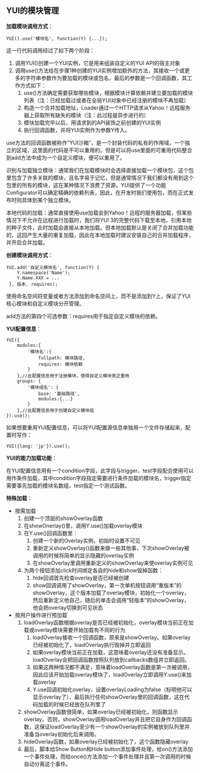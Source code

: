 ## YUI的模块管理

**加载模块调用方式**：   

	YUI().use('模块名', function(Y) {...});

这一行代码调用经过了如下两个阶段：

1. 调用YUI()创建一个YUI实例，它是用来组装自定义的YUI API的宿主对象
2. 调用use()方法给在步骤1种创建的YUI实例增加额外的方法，其接收一个或更多的字符串参数作为要加载的模块或包名，最后的参数是一个回调函数，其工作方式如下：
	1. use()方法确定需要获取哪些模块，根据模块计算依赖并建立要加载的模块列表（注：已经加载过或者在全局YUI对象中已经注册的模块不再加载）
	2. 构造一个合并加载地址，Loader通过一个HTTP请求从Yahoo！远程服务器上获取所有缺失的模块（注：此过程是异步进行的）
	3. 模块加载完毕以后，用请求到的API装饰之前创建的YUI实例
	4. 执行回调函数，并将YUI实例作为参数Y传入。

use方法的回调函数被称作“YUI沙箱”，是一个封装代码的私有的作用域，一个独立的区域，这里面的代码是不可以重用的。但是可以将use里面的可重用代码整合到add方法中成为一个自定义模块，便可以重用了。

识别与加载独立模块：通常我们在加载模块时会选择直接加载一个模块包，这个包里包含了许多关联的模块，且名字易于记忆，但是通常情况下我们都没有用到这个包里的所有的模块，这在某种情况下浪费了资源。YUI提供了一个功能Configurator可以确定精确的依赖列表，因此，在开发时我们使用包，而在正式发布时则具体到某个独立模块。

本地代码的加载：通常直接使用use加载会到Yahoo！远程的服务器加载，但某些情况下不允许在远程进行加载时，我们将YUI 3的完整代码下载至本地，引用本地的种子文件，此时加载会直接从本地加载。但本地加载默认是关闭了合并加载功能的，这回产生大量的重复加载，因此在本地加载时建议安装自己的合并加载程序，并开启合并加载。

**创建模块调用方式**：

	YUI.add('自定义模块名', function(Y) {
		Y.namespace('Name');
		Y.Name.XXX = ...
	 }, 版本, requires);

使用命名空间将变量或者方法添加到命名空间上，而不是添加到Y上，保证了YUI核心模块和自定义模块分开管理。

add方法的第四个可选参数：requires用于指定自定义模块的依赖。

**YUI配置信息**：

	YUI({
		modules:{
			'模块名':{
				fullpath: 模块路径,
				requires: 模块依赖
			}
		},//此配置信息用于注册模块，使得自定义模块真正重用
		groups: {
			'模块组名': {
				base: '基础路径',
				modules:{...}
			}
		},//此配置信息用于创建自定义模块组
	}).use();

如果想要重用YUI配置信息，可以将YUI配置源信息单独用一个文件存储起来，配置时写作：

	YUI({lang: 'jp'}).use();

**YUI的能力加载功能**：

在YUI配置信息用有一个condition字段，此字段与trigger、test字段配合使用可以用作条件加载，其中condition字段指定需要进行条件加载的模块名，trigger指定需要事先加载的模块名数组，test指定一个测试函数。

**特殊加载**：

- 按需加载
	1. 创建一个顶层的showOverlay函数
	2. 在showOnerlay()里，调用Y.use()加载overlay模块
	3. 在Y.use()回调函数里：
		1. 创建一个新的Overlay实例，初始时设置不可见
		2. 重新定义showOverlay()函数来做一些其他事，下次showOverlay被调用的时候将简单的显示隐藏的overlay实例
		3. 在showOverlay里调用重新定义的showOverlay来使overlay实例可见
	4. 为两个按钮添加click时间绑定各自的hide和show毁掉函数：
		1. hide回调首先检查overlay是否已经被创建
		2. show回调调用了showOverlay，第一次单机按钮调用“重版本”的showOverlay，这个版本加载了overlay模块，初始化一个overlay，然后重新定义他自己，随后的单击会调用“轻版本”的showOverlay，他会把overlay切换到可见状态
- 按用户操作进行预加载
	1. loadOverlay函数根据overlay是否已经被初始化，overlay模块当前正在加载或overlay模块需要开始加载有不同的行为
		1. loadOverlay接收一个回调函数，原来是showOverlay。如果overlay已经被初始化了，loadOverlay执行毁掉并立即返回
		2. 如果overlay模块当前正在加载，这意味着overlay还没有准备显示。loadOverlay会把回调函数按照队列放到callbacks数组并立即返回。
		3. 如果这两种情况都不满足，意味着loadOverlay函数是第一次被调用，因此应该开始加载overlay模块了，loadOverlay立即调用Y.use()来加载overlay
		4. Y.use回调初始化overlay，设置overlayLoading为false（标明他可以显示overlay了），最后执行任何showOverlay里的回调函数，这在代码加载的时候已经放在队列里了
	2. showOverlay函数很简单，如果overlay已经被初始化，则函数显示overlay。否则，showOverlay调用loadOverlay并且把它自身作为回调函数，这保证loadOverlay至少有一个showOverlay的实例被放到队列里并准备当overlay初始化后来调用。
	3. hideOverlay函数，如果overlay已经被初始化了，这个函数隐藏overlay
	4. 最后，脚本给Show Button和Hide button添加事件处理，给on()方法添加一个事件处理，而给once()方法添加一个事件处理并且第一次调用的时候自动分离这个事件。